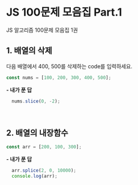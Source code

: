 # JS 100문제 모음집 Part.1
JS 알고리즘 100문제 모음집 1권

## 1. 배열의 삭제
다음 배열에서 400, 500를 삭제하는 code를 입력하세요.
```js
const nums = [100, 200, 300, 400, 500];
```
<strong>- 내가 푼 답</strong>
```js
  nums.slice(0, -2);
```
<br>

## 2. 배열의 내장함수

```js
const arr = [200, 100, 300];
```
<strong>- 내가 푼 답</strong>
```js
  arr.splice(2, 0, 10000);
  console.log(arr);
```
